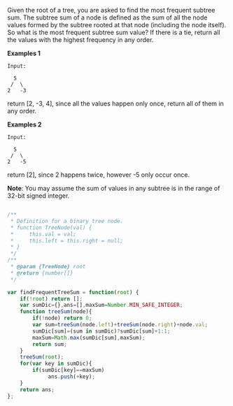 Given the root of a tree, you are asked to find the most frequent subtree sum. The subtree sum of a node is defined as the sum of all the node values formed by the subtree rooted at that node (including the node itself). So what is the most frequent subtree sum value? If there is a tie, return all the values with the highest frequency in any order.

**Examples 1**
```
Input:

  5
 /  \
2   -3
```
return [2, -3, 4], since all the values happen only once, return all of them in any order.

**Examples 2**
```
Input:

  5
 /  \
2   -5
```
return [2], since 2 happens twice, however -5 only occur once.

**Note**: You may assume the sum of values in any subtree is in the range of 32-bit signed integer.

```js

/**
 * Definition for a binary tree node.
 * function TreeNode(val) {
 *     this.val = val;
 *     this.left = this.right = null;
 * }
 */
/**
 * @param {TreeNode} root
 * @return {number[]}
 */

var findFrequentTreeSum = function(root) {
    if(!root) return [];
    var sumDic={},ans=[],maxSum=Number.MIN_SAFE_INTEGER;
    function treeSum(node){
        if(!node) return 0;
        var sum=treeSum(node.left)+treeSum(node.right)+node.val;
        sumDic[sum]=(sum in sumDic)?sumDic[sum]+1:1;
        maxSum=Math.max(sumDic[sum],maxSum);
        return sum;
    }
    treeSum(root);
    for(var key in sumDic){
        if(sumDic[key]==maxSum)
             ans.push(+key);
    }
    return ans;
};


```